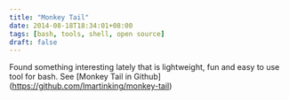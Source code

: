```yaml
---
title: "Monkey Tail"
date: 2014-08-18T18:34:01+08:00
tags: [bash, tools, shell, open source]
draft: false
---
```

Found something interesting lately that is lightweight, fun and easy to use tool for bash. See [Monkey Tail in Github] (https://github.com/lmartinking/monkey-tail)
